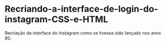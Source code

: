 # Recriando-a-interface-de-login-do-instagram-CSS-e-HTML
Recriação da interface do Instagram como se tivesse sido lançado nos anos 80.
